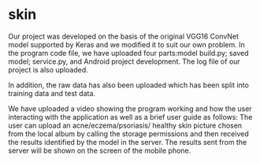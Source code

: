 # skin 

Our project was developed on the basis of the original VGG16 ConvNet model supported by Keras and we modified it to suit our own problem. In the program code file, we have uploaded four parts:model build.py; saved model; service.py, and Android project development. The log file of our project is also uploaded.

In addition, the raw data has also been uploaded which has been split into training data and test data. 

We have uploaded a video showing the program working and how the user interacting with the application as well as a brief user guide as follows: The user can upload an acne/eczema/psoriasis/ healthy skin picture chosen from the local album by calling the storage permissions and then received the results identified by the model in the server. The results sent from the server will be shown on the screen of the mobile phone.
